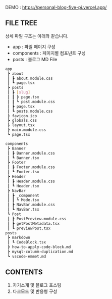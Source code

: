 DEMO : https://personal-blog-five-pi.vercel.app/

## FILE TREE

상세 파일 구조는 아래와 같습니다.
- app : 파일 페이지 구성
- components : 페이지별 컴포넌트 구성
- posts : 블로그 MD File
```bash
app
 ┣ about
 ┃ ┣ about.module.css
 ┃ ┗ page.tsx
 ┣ posts
 ┃ ┣ [slug]
 ┃ ┃ ┣ page.tsx
 ┃ ┃ ┗ post.module.css
 ┃ ┣ page.tsx
 ┃ ┗ posts.module.css
 ┣ favicon.ico
 ┣ globals.css
 ┣ layout.tsx
 ┣ main.module.css
 ┗ page.tsx

components
 ┣ Banner
 ┃ ┣ Banner.module.css
 ┃ ┗ Banner.tsx
 ┣ Footer
 ┃ ┣ Footer.module.css
 ┃ ┗ Footer.tsx
 ┣ Header
 ┃ ┣ Header.module.css
 ┃ ┗ Header.tsx
 ┣ NavBar
 ┃ ┣ _component
 ┃ ┃ ┗ Mode.tsx
 ┃ ┣ NavBar.module.css
 ┃ ┗ NavBar.tsx
 ┗ Post
 ┃ ┣ PostPreview.module.css
 ┃ ┣ getPostMetadata.tsx
 ┃ ┗ previewPost.tsx
posts
 ┣ markdown
 ┃ ┗ CodeBlock.tsx
 ┣ how-to-apply-code-block.md
 ┣ mysql-columm-duplication.md
 ┗ vscode-emmet.md
```

## CONTENTS
1. 자기소개 및 블로그 포스팅
2. 다크모드 및 반응형 구성
